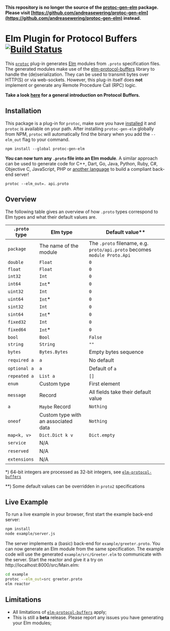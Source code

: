 **This repository is no longer the source of the [protoc-gen-elm](https://www.npmjs.com/package/protoc-gen-elm) package.  
Please visit [https://github.com/andreasewering/protoc-gen-elm](https://github.com/andreasewering/protoc-gen-elm) instead.**

# Elm Plugin for Protocol Buffers [![Build Status](https://travis-ci.org/eriktim/protoc-gen-elm.svg?branch=master)](https://travis-ci.org/eriktim/protoc-gen-elm)

This [`protoc`](https://developers.google.com/protocol-buffers/) plug-in generates [Elm](https://elm-lang.org/) modules from `.proto` specification files. The generated modules make use of the [elm-protocol-buffers](https://package.elm-lang.org/packages/eriktim/elm-protocol-buffers/latest/) library to handle the (de)serialization. They can be used to transmit bytes over HTTP(S) or via web-sockets. However, this plug-in itself does **not** implement or generate any Remote Procedure Call (RPC) logic.

**Take a look [here](https://developers.google.com/protocol-buffers/) for a general introduction on Protocol Buffers.**

## Installation

This package is a plug-in for `protoc`, make sure you have [installed](https://developers.google.com/protocol-buffers/docs/downloads) it and `protoc` is available on your path. After installing `protoc-gen-elm` globally from NPM, `protoc` will automatically find the binary when you add the `--elm_out` flag to your command.

```
npm install --global protoc-gen-elm
```
**You can now turn any `.proto` file into an Elm module**. A similar approach can be used to generate code for C++, Dart, Go, Java, Python, Ruby, C#, Objective C, JavaScript, PHP or [another language](https://github.com/protocolbuffers/protobuf/blob/master/docs/third_party.md) to build a compliant back-end server!

```
protoc --elm_out=. api.proto
```

## Overview

The following table gives an overview of how `.proto` types correspond to Elm types and what their default values are.

| `.proto` type | Elm type                            | Default value**                                              |
| ------------- | ----------------------------------- | ------------------------------------------------------------ |
| `package`     | The name of the module              | The `.proto` filename, e.g. `proto/api.proto` becomes `module Proto.Api` |
| `double`      | `Float`                             | `0`                                                          |
| `float`       | `Float`                             | `0`                                                          |
| `int32`       | `Int`                               | `0`                                                          |
| `int64`       | `Int`\*                             | `0`                                                          |
| `uint32`      | `Int`                               | `0`                                                          |
| `uint64`      | `Int`\*                             | `0`                                                          |
| `sint32`      | `Int`                               | `0`                                                          |
| `sint64`      | `Int`\*                             | `0`                                                          |
| `fixed32`     | `Int`                               | `0`                                                          |
| `fixed64`     | `Int`\*                             | `0`                                                          |
| `bool`        | `Bool`                              | `False`                                                      |
| `string`      | `String`                            | `""`                                                         |
| `bytes`       | `Bytes.Bytes`                       | Empty bytes sequence                                         |
| `required a`  | `a`                                 | No default                                                   |
| `optional a`  | `a`                                 | Default of `a`                                               |
| `repeated a`  | `List a`                            | `[]`                                                         |
| `enum`        | Custom type                         | First element                                                |
| `message`     | Record                              | All fields take their default value                          |
| `a`           | `Maybe` Record                      | `Nothing`                                                    |
| `oneof`       | Custom type with an associated data | `Nothing`                                                    |
| `map<k, v>`   | `Dict.Dict k v`                     | `Dict.empty`                                                 |
| `service`     | N/A                                 |                                                              |
| `reserved`     | N/A                                 |                                                              |
| `extensions`     | N/A                                 |                                                              |

*) 64-bit integers are processed as 32-bit integers, see [`elm-protocol-buffers`](https://package.elm-lang.org/packages/eriktim/elm-protocol-buffers/latest#known-limitations)

**) Some default values can be overridden in `proto2` specifications

## Live Example

To run a live example in your browser, first start the example back-end server:

```bash
npm install
node example/server.js
```

The server implements a (basic) back-end for `example/greeter.proto`. You can now generate an Elm module from the same specification. The example code will use the generated `example/src/Greeter.elm` to communicate with the server.  Start the reactor and give it a try on http://localhost:8000/src/Main.elm:

```bash
cd example
protoc --elm_out=src greeter.proto
elm reactor
```

## Limitations
* All limitations of  [`elm-protocol-buffers`](https://package.elm-lang.org/packages/eriktim/elm-protocol-buffers/latest#known-limitations) apply;
* This is still a **beta** release. Please report any issues you have generating your Elm modules;
